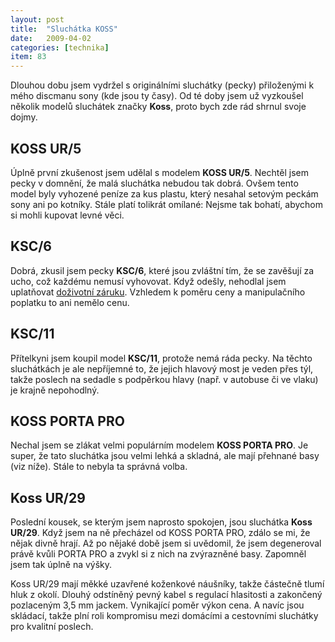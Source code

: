 ```yaml
---
layout: post
title:  "Sluchátka KOSS"
date:   2009-04-02
categories: [technika]
item: 83
---
```

Dlouhou dobu jsem vydržel s originálními sluchátky (pecky) přiloženými k mého discmanu sony (kde jsou ty časy). Od té doby jsem už vyzkoušel 
několik modelů sluchátek značky __Koss__, proto bych zde rád shrnul svoje dojmy.
<!--more-->

KOSS UR/5
------

Úplně první zkušenost jsem udělal s modelem __KOSS UR/5__. Nechtěl jsem pecky v domnění, že malá sluchátka nebudou tak dobrá. Ovšem tento model 
byly vyhozené peníze za kus plastu, který nesahal setovým peckám sony ani po kotníky. Stále platí tolikrát omílané: Nejsme tak bohatí, abychom si mohli kupovat levné věci.

KSC/6
------

Dobrá, zkusil jsem pecky __KSC/6__, které jsou zvláštní tím, že se zavěšují za ucho, což každému nemusí vyhovovat. Když odešly, nehodlal jsem 
uplatňovat [doživotní záruku](http://www.dozivotnizaruka.cz/). Vzhledem k poměru ceny a manipulačního poplatku to ani nemělo cenu.

KSC/11
------

Přítelkyni jsem koupil model __KSC/11__, protože nemá ráda pecky. Na těchto sluchátkách je ale nepříjemné to, že jejich hlavový most je veden 
přes týl, takže poslech na sedadle s podpěrkou hlavy (např. v autobuse či ve vlaku) je krajně nepohodlný.

KOSS PORTA PRO
------

Nechal jsem se zlákat velmi populárním modelem __KOSS PORTA PRO__. Je super, že tato sluchátka jsou velmi lehká a skladná, ale mají přehnané basy
 (viz níže). Stále to nebyla ta správná volba.

Koss UR/29
------

Poslední kousek, se kterým jsem naprosto spokojen, jsou sluchátka __Koss UR/29__. Když jsem na ně přecházel od KOSS PORTA PRO, zdálo se mi, že 
nějak divně hrají. Až po nějaké době jsem si uvědomil, že jsem degeneroval právě kvůli PORTA PRO a zvykl si z nich na zvýrazněné basy. Zapomněl jsem tak úplně na výšky.

Koss UR/29 mají měkké uzavřené koženkové náušníky, takže částečně tlumí hluk z okolí. Dlouhý odstíněný pevný kabel s regulací hlasitosti a zakončený pozlaceným 3,5 mm jackem. Vynikající poměr výkon cena. A navíc jsou skládací, takže plní roli kompromisu mezi domácími a cestovními sluchátky pro kvalitní poslech.